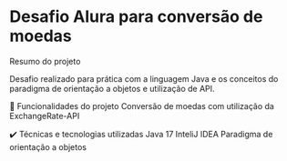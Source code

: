 <h1 align="cente"> Desafio Alura para conversão de moedas </h1>

Resumo do projeto

Desafio realizado para prática com a linguagem Java e os conceitos do paradigma de orientação a objetos e utilização de API.

🔨 Funcionalidades do projeto
Conversão de moedas com utilização da ExchangeRate-API

✔️ Técnicas e tecnologias utilizadas
Java 17
InteliJ IDEA
Paradigma de orientação a objetos

